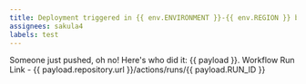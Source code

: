 ```yaml
---
title: Deployment triggered in {{ env.ENVIRONMENT }}-{{ env.REGION }} by {{ payload.sender.login }}
assignees: sakula4
labels: test
---
```

Someone just pushed, oh no! Here's who did it: {{ payload }}.
Workflow Run Link - {{ payload.repository.url }}/actions/runs/{{ payload.RUN_ID }}
